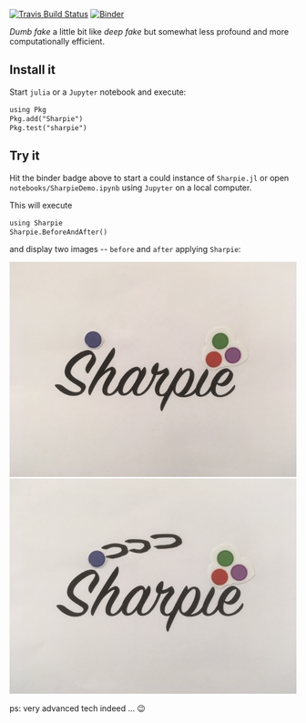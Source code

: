 
[![Travis Build Status](https://travis-ci.org/gaelforget/Sharpie.jl.svg?branch=master)](https://travis-ci.org/gaelforget/Sharpie.jl)
[![Binder](https://mybinder.org/badge_logo.svg)](https://mybinder.org/v2/gh/gaelforget/Sharpie.jl/master?filepath=notebooks%2FSharpieDemo.ipynb)

_Dumb fake_ a little bit like _deep fake_ but somewhat less profound and more computationally efficient. 

## Install it

Start `julia` or a `Jupyter` notebook and execute:

```
using Pkg
Pkg.add("Sharpie")
Pkg.test("sharpie")
```
## Try it

Hit the binder badge above to start a could instance of `Sharpie.jl` or open `notebooks/SharpieDemo.ipynb` using `Jupyter` on a local computer.

This will execute

```
using Sharpie
Sharpie.BeforeAndAfter()
```

and display two images -- `before` and `after` applying `Sharpie`:

![alt-text-1](figs/Sharpie_before.jpg "Before") ![alt-text-2](figs/Sharpie_after.jpg "After")

ps: very advanced tech indeed ... :wink: